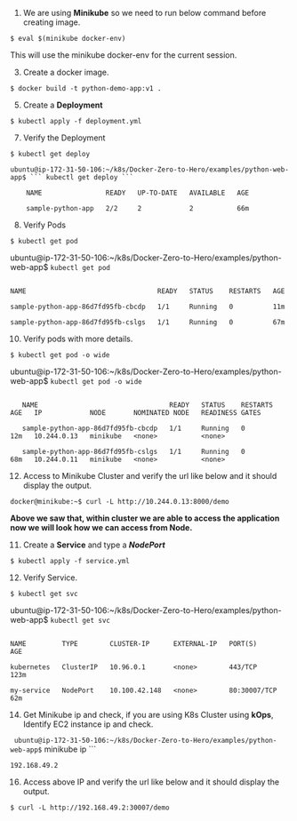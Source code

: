 1. We are using **Minikube** so we need to run below command before creating image.

 ``` $ eval $(minikube docker-env) ```
   
   This will use the minikube docker-env for the current session.
   
3. Create a docker image.
   
  ``` $ docker build -t python-demo-app:v1 . ```

5. Create a **Deployment**
   
  ``` $ kubectl apply -f deployment.yml ```

7. Verify the Deployment

  ``` $ kubectl get deploy ```

    ubuntu@ip-172-31-50-106:~/k8s/Docker-Zero-to-Hero/examples/python-web-app$ ``` kubectl get deploy ```

```
    NAME                READY   UP-TO-DATE   AVAILABLE   AGE

    sample-python-app   2/2     2            2           66m

```

8. Verify Pods

  ``` $ kubectl get pod ```

   ubuntu@ip-172-31-50-106:~/k8s/Docker-Zero-to-Hero/examples/python-web-app$ ``` kubectl get pod ```

   ```

   NAME                                 READY   STATUS    RESTARTS   AGE

   sample-python-app-86d7fd95fb-cbcdp   1/1     Running   0          11m

   sample-python-app-86d7fd95fb-cslgs   1/1     Running   0          67m

```

10. Verify pods with more details.

   ``` $ kubectl get pod -o wide ```

ubuntu@ip-172-31-50-106:~/k8s/Docker-Zero-to-Hero/examples/python-web-app$ ``` kubectl get pod -o wide ```

```

   NAME                                 READY   STATUS    RESTARTS   AGE   IP            NODE       NOMINATED NODE   READINESS GATES
   
   sample-python-app-86d7fd95fb-cbcdp   1/1     Running   0          12m   10.244.0.13   minikube   <none>           <none>
   
   sample-python-app-86d7fd95fb-cslgs   1/1     Running   0          68m   10.244.0.11   minikube   <none>           <none>

```

12. Access to Minikube Cluster and verify the url like below and it should display the output.

``` docker@minikube:~$ curl -L http://10.244.0.13:8000/demo ```

   **Above we saw that, within cluster we are able to access the application now we will look how we can access from Node.**

11. Create a **Service** and type a **_NodePort_**

   ``` $ kubectl apply -f service.yml ```

12. Verify Service.

``` $ kubectl get svc ```

   ubuntu@ip-172-31-50-106:~/k8s/Docker-Zero-to-Hero/examples/python-web-app$ ``` kubectl get svc ```

   ```
   
   NAME         TYPE        CLUSTER-IP      EXTERNAL-IP   PORT(S)        AGE
   
   kubernetes   ClusterIP   10.96.0.1       <none>        443/TCP        123m
   
   my-service   NodePort    10.100.42.148   <none>        80:30007/TCP   62m

```

14. Get Minikube ip and check, if you are using K8s Cluster using **kOps**, Identify EC2 instance ip and check.

  ```  ubuntu@ip-172-31-50-106:~/k8s/Docker-Zero-to-Hero/examples/python-web-app$ ``` minikube ip ```

   ``` 192.168.49.2 ```

16. Access above IP and verify the url like below and it should display the output.

  ``` $ curl -L http://192.168.49.2:30007/demo ```

   

